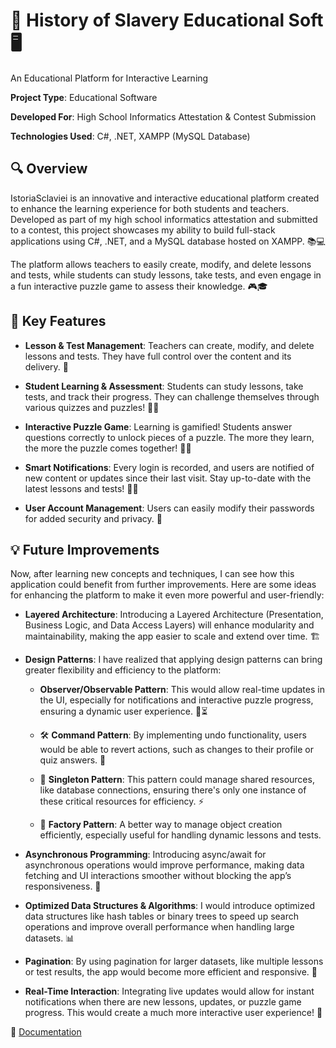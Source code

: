 # 📖 History of Slavery Educational Soft 🖥️

An Educational Platform for Interactive Learning


**Project Type**: Educational Software


**Developed For**: High School Informatics Attestation & Contest Submission


**Technologies Used**: C#, .NET, XAMPP (MySQL Database)

## 🔍 Overview
IstoriaSclaviei is an innovative and interactive educational platform created to enhance the learning experience for both students and teachers. Developed as part of my high school informatics attestation and submitted to a contest, this project showcases my ability to build full-stack applications using C#, .NET, and a MySQL database hosted on XAMPP. 📚💻

The platform allows teachers to easily create, modify, and delete lessons and tests, while students can study lessons, take tests, and even engage in a fun interactive puzzle game to assess their knowledge. 🎮🎓

## 🌟 Key Features
-  **Lesson & Test Management**: Teachers can create, modify, and delete lessons and tests. They have full control over the content and its delivery. 📝

-  **Student Learning & Assessment**: Students can study lessons, take tests, and track their progress. They can challenge themselves through various quizzes and puzzles! 🧩🎯

-  **Interactive Puzzle Game**: Learning is gamified! Students answer questions correctly to unlock pieces of a puzzle. The more they learn, the more the puzzle comes together! 🧩✨

-  **Smart Notifications**: Every login is recorded, and users are notified of new content or updates since their last visit. Stay up-to-date with the latest lessons and tests! 🔔💡

-  **User Account Management**: Users can easily modify their passwords for added security and privacy. 🔐

## 💡 Future Improvements
Now, after learning new concepts and techniques, I can see how this application could benefit from further improvements. Here are some ideas for enhancing the platform to make it even more powerful and user-friendly:

-  **Layered Architecture**: Introducing a Layered Architecture (Presentation, Business Logic, and Data Access Layers) will enhance modularity and maintainability, making the app easier to scale and extend over time. 🏗️

-  **Design Patterns**: I have realized that applying design patterns can bring greater flexibility and efficiency to the platform:

    -  **Observer/Observable Pattern**: This would allow real-time updates in the UI, especially for notifications and interactive puzzle progress, ensuring a dynamic user experience. 🔄⏳

    -  🛠️ **Command Pattern**: By implementing undo functionality, users would be able to revert actions, such as changes to their profile or quiz answers. 🔄

    -  🌟 **Singleton Pattern**: This pattern could manage shared resources, like database connections, ensuring there's only one instance of these critical resources for efficiency. ⚡

    -  🔑 **Factory Pattern**: A better way to manage object creation efficiently, especially useful for handling dynamic lessons and tests.

-  **Asynchronous Programming**: Introducing async/await for asynchronous operations would improve performance, making data fetching and UI interactions smoother without blocking the app’s responsiveness. 🚀

-  **Optimized Data Structures & Algorithms**: I would introduce optimized data structures like hash tables or binary trees to speed up search operations and improve overall performance when handling large datasets. 📊

-  **Pagination**: By using pagination for larger datasets, like multiple lessons or test results, the app would become more efficient and responsive. 📑

-  **Real-Time Interaction**: Integrating live updates would allow for instant notifications when there are new lessons, updates, or puzzle game progress. This would create a much more interactive user experience! 📲




📄 [Documentation](https://github.com/Negru-Diana/Csharp-Liceu/blob/main/IstoriaSclaviei/Documentatie.pdf)
